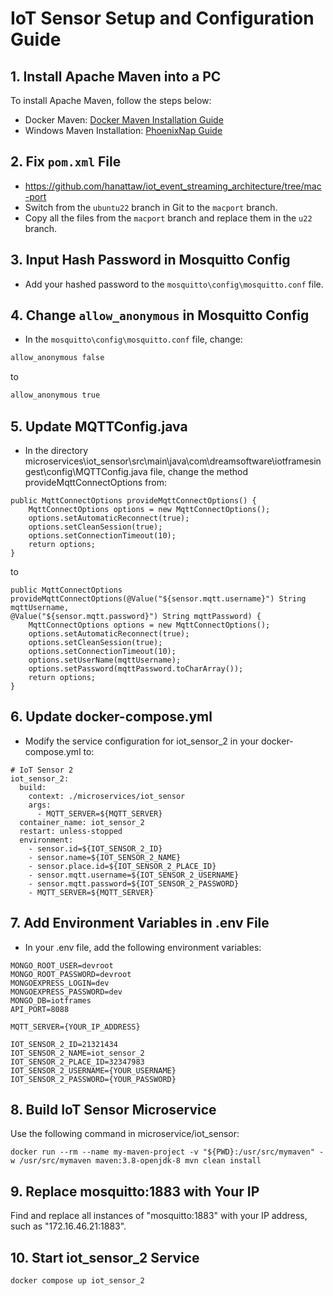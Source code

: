 # IoT Sensor Setup and Configuration Guide

## 1. Install Apache Maven into a PC

To install Apache Maven, follow the steps below:
- Docker Maven: [Docker Maven Installation Guide](https://hub.docker.com/_/maven)
- Windows Maven Installation: [PhoenixNap Guide](https://phoenixnap.com/kb/install-maven-windows)

## 2. Fix `pom.xml` File

- https://github.com/hanattaw/iot_event_streaming_architecture/tree/mac-port
- Switch from the `ubuntu22` branch in Git to the `macport` branch.
- Copy all the files from the `macport` branch and replace them in the `u22` branch.

## 3. Input Hash Password in Mosquitto Config

- Add your hashed password to the `mosquitto\config\mosquitto.conf` file.

## 4. Change `allow_anonymous` in Mosquitto Config

- In the `mosquitto\config\mosquitto.conf` file, change:

```bash
allow_anonymous false
```
to
```bash
allow_anonymous true
```

## 5. Update MQTTConfig.java

- In the directory microservices\iot_sensor\src\main\java\com\dreamsoftware\iotframesingest\config\MQTTConfig.java file, change the method provideMqttConnectOptions from:

```
public MqttConnectOptions provideMqttConnectOptions() {
    MqttConnectOptions options = new MqttConnectOptions();
    options.setAutomaticReconnect(true);
    options.setCleanSession(true);
    options.setConnectionTimeout(10);
    return options;
}
```

to

```
public MqttConnectOptions provideMqttConnectOptions(@Value("${sensor.mqtt.username}") String mqttUsername,
@Value("${sensor.mqtt.password}") String mqttPassword) {
    MqttConnectOptions options = new MqttConnectOptions();
    options.setAutomaticReconnect(true);
    options.setCleanSession(true);
    options.setConnectionTimeout(10);
    options.setUserName(mqttUsername);
    options.setPassword(mqttPassword.toCharArray());
    return options;
}
```

## 6. Update docker-compose.yml
- Modify the service configuration for iot_sensor_2 in your docker-compose.yml to:

```
# IoT Sensor 2
iot_sensor_2:
  build:
    context: ./microservices/iot_sensor
    args:
      - MQTT_SERVER=${MQTT_SERVER}
  container_name: iot_sensor_2
  restart: unless-stopped
  environment:
    - sensor.id=${IOT_SENSOR_2_ID}
    - sensor.name=${IOT_SENSOR_2_NAME}
    - sensor.place.id=${IOT_SENSOR_2_PLACE_ID}
    - sensor.mqtt.username=${IOT_SENSOR_2_USERNAME}
    - sensor.mqtt.password=${IOT_SENSOR_2_PASSWORD}
    - MQTT_SERVER=${MQTT_SERVER}
```

## 7. Add Environment Variables in .env File

- In your .env file, add the following environment variables:

```
MONGO_ROOT_USER=devroot
MONGO_ROOT_PASSWORD=devroot
MONGOEXPRESS_LOGIN=dev
MONGOEXPRESS_PASSWORD=dev
MONGO_DB=iotframes
API_PORT=8088

MQTT_SERVER={YOUR_IP_ADDRESS}

IOT_SENSOR_2_ID=21321434
IOT_SENSOR_2_NAME=iot_sensor_2
IOT_SENSOR_2_PLACE_ID=32347983
IOT_SENSOR_2_USERNAME={YOUR_USERNAME}
IOT_SENSOR_2_PASSWORD={YOUR_PASSWORD}
```

## 8. Build IoT Sensor Microservice

Use the following command in microservice/iot_sensor:

```
docker run --rm --name my-maven-project -v "${PWD}:/usr/src/mymaven" -w /usr/src/mymaven maven:3.8-openjdk-8 mvn clean install
```

## 9. Replace mosquitto:1883 with Your IP

Find and replace all instances of "mosquitto:1883" with your IP address, such as "172.16.46.21:1883".

## 10. Start iot_sensor_2 Service

```
docker compose up iot_sensor_2
```
